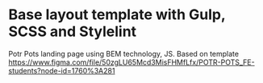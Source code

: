 # Base layout template with Gulp, SCSS and Stylelint

Potr Pots landing page using BEM technology, JS. Based on template https://www.figma.com/file/50zgLU65Mcd3MisFHMfLfx/POTR-POTS_FE-students?node-id=1760%3A281
